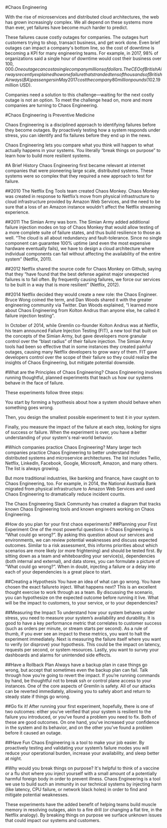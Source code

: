 #Chaos Engineering

With the rise of microservices and distributed cloud architectures, the web has grown increasingly complex. We all depend on these systems more than ever, yet failures have become much harder to predict.

These failures cause costly outages for companies. The outages hurt customers trying to shop, transact business, and get work done. Even brief outages can impact a company's bottom line, so the cost of downtime is becoming a KPI for many engineering teams. For example, in 2017, 98% of organizations said a single hour of downtime would cost their business over $100,000. One outage can cost a single company millions of dollars. The CEO of British Airways recently explained how one failure that stranded tens of thousands of British Airways (BA) passengers in May 2017 cost the company 80 million pounds ($102.19 million USD).

Companies need a solution to this challenge—waiting for the next costly outage is not an option. To meet the challenge head on, more and more companies are turning to Chaos Engineering.

#Chaos Engineering is Preventive Medicine

Chaos Engineering is a disciplined approach to identifying failures before they become outages. By proactively testing how a system responds under stress, you can identify and fix failures before they end up in the news.

Chaos Engineering lets you compare what you think will happen to what actually happens in your systems. You literally “break things on purpose” to learn how to build more resilient systems.

#A Brief History
Chaos Engineering first became relevant at internet companies that were pioneering large scale, distributed systems. These systems were so complex that they required a new approach to test for failure.

##2010
The Netflix Eng Tools team created Chaos Monkey. Chaos Monkey was created in response to Netflix’s move from physical infrastructure to cloud infrastructure provided by Amazon Web Services, and the need to be sure that a loss of an Amazon instance wouldn’t affect the Netflix streaming experience.

##2011
The Simian Army was born. The Simian Army added additional failure injection modes on top of Chaos Monkey that would allow testing of a more complete suite of failure states, and thus build resilience to those as well. “The cloud is all about redundancy and fault-tolerance. Since no single component can guarantee 100% uptime (and even the most expensive hardware eventually fails), we have to design a cloud architecture where individual components can fail without affecting the availability of the entire system” (Netflix, 2011).

##2012
Netflix shared the source code for Chaos Monkey on Github, saying that they “have found that the best defense against major unexpected failures is to fail often. By frequently causing failures, we force our services to be built in a way that is more resilient” (Netflix, 2012).

##2014
Netflix decided they would create a new role: the Chaos Engineer. Bruce Wong coined the term, and Dan Woods shared it with the greater engineering community via Twitter. Dan Woods explained, “I learned more about Chaos Engineering from Kolton Andrus than anyone else, he called it failure injection testing".

In October of 2014, while Gremlin co-founder Kolton Andrus was at Netflix, his team announced Failure Injection Testing (FIT), a new tool that built on the concepts of the Simian Army, but gave developers more granular control over the “blast radius” of their failure injection. The Simian Army tools had been so effective that in some instances they created painful outages, causing many Netflix developers to grow wary of them. FIT gave developers control over the scope of their failure so they could realize the insights of Chaos Engineering, but mitigate potential downside.

#What are the Principles of Chaos Engineering?
Chaos Engineering involves running thoughtful, planned experiments that teach us how our systems behave in the face of failure.

These experiments follow three steps:



You start by forming a hypothesis about how a system should behave when something goes wrong.

Then, you design the smallest possible experiment to test it in your system.

Finally, you measure the impact of the failure at each step, looking for signs of success or failure. When the experiment is over, you have a better understanding of your system's real-world behavior.

#Which companies practice Chaos Engineering?
Many larger tech companies practice Chaos Engineering to better understand their distributed systems and microservice architectures. The list includes Twilio, Netflix, LinkedIn, Facebook, Google, Microsoft, Amazon, and many others. The list is always growing.

But more traditional industries, like banking and finance, have caught on to Chaos Engineering, too. For example, in 2014, the National Australia Bank migrated from physical infrastructure to Amazon Web Services and used Chaos Engineering to dramatically reduce incident counts.

The Chaos Engineering Slack Community has created a diagram that tracks known Chaos Engineering tools and known engineers working on Chaos Engineering.


#How do you plan for your first chaos experiments?
##Planning your First Experiment
One of the most powerful questions in Chaos Engineering is “What could go wrong?”. By asking this question about our services and environments, we can review potential weaknesses and discuss expected outcomes. Similar to a risk assessment, this informs priorities about which scenarios are more likely (or more frightening) and should be tested first. By sitting down as a team and whiteboarding your service(s), dependencies (both internal and external), and data stores, you can formulate a picture of “What could go wrong?”. When in doubt, injecting a failure or a delay into each of your dependencies is a great place to start.

##Creating a Hypothesis
You have an idea of what can go wrong. You have chosen the exact failure to inject. What happens next? This is an excellent thought exercise to work through as a team. By discussing the scenario, you can hypothesize on the expected outcome before running it live. What will be the impact to customers, to your service, or to your dependencies?

##Measuring the Impact
To understand how your system behaves under stress, you need to measure your system’s availability and durability. It is good to have a key performance metric that correlates to customer success (such as orders per minute, or stream starts per second). As a rule of thumb, if you ever see an impact to these metrics, you want to halt the experiment immediately. Next is measuring the failure itself where you want to verify (or disprove) your hypothesis. This could be the impact on latency, requests per second, or system resources. Lastly, you want to survey your dashboards and alarms for unintended side effects.

##Have a Rollback Plan
Always have a backup plan in case things go wrong, but accept that sometimes even the backup plan can fail. Talk through how you’re going to revert the impact. If you’re running commands by hand, be thoughtful not to break ssh or control plane access to your instances. One of the core aspects of Gremlin is safety. All of our attacks can be reverted immediately, allowing you to safely abort and return to steady state if things go wrong.

##Go fix it!
After running your first experiment, hopefully, there is one of two outcomes: either you’ve verified that your system is resilient to the failure you introduced, or you’ve found a problem you need to fix. Both of these are good outcomes. On one hand, you’ve increased your confidence in the system and its behavior, and on the other you’ve found a problem before it caused an outage.

##Have Fun
Chaos Engineering is a tool to make your job easier. By proactively testing and validating your system’s failure modes you will reduce your operational burden, increase your availability, and sleep better at night.

#Why would you break things on purpose?
It's helpful to think of a vaccine or a flu shot where you inject yourself with a small amount of a potentially harmful foreign body in order to prevent illness. Chaos Engineering is a tool we use to build such an immunity in our technical systems by injecting harm (like latency, CPU failure, or network black holes) in order to find and mitigate potential weaknesses.

These experiments have the added benefit of helping teams build muscle memory in resolving outages, akin to a fire drill (or changing a flat tire, in the Netflix analogy). By breaking things on purpose we surface unknown issues that could impact our systems and customers.


